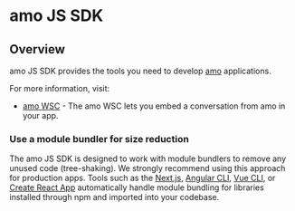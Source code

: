 # amo JS SDK

## Overview

amo JS SDK provides the tools you need to develop [amo](https://amo.tm/) applications.

For more information, visit:

- [amo WSC](./packages/wsc/README.md) - The amo WSC lets you embed a conversation from amo in your app.

### Use a module bundler for size reduction

The amo JS SDK is designed to work with module bundlers to remove any unused code (tree-shaking). We strongly recommend using this approach for production apps. Tools such as the [Next.js](https://nextjs.org/), [Angular CLI](https://angular.io/cli), [Vue CLI](https://cli.vuejs.org/), or [Create React App](https://reactjs.org/docs/create-a-new-react-app.html) automatically handle module bundling for libraries installed through npm and imported into your codebase.
